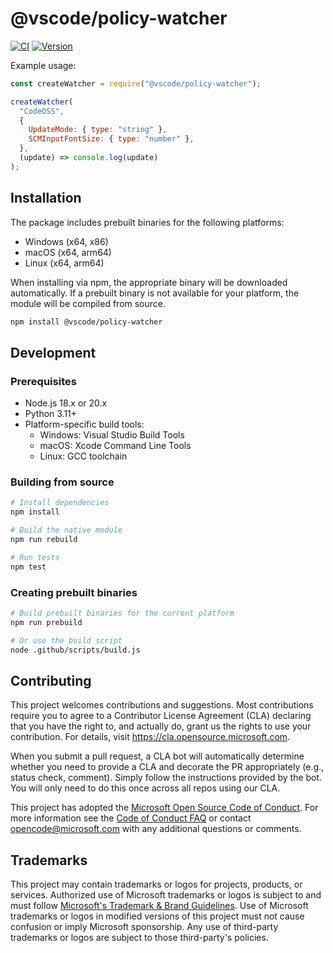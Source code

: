 # @vscode/policy-watcher

[![CI](https://github.com/microsoft/vscode-policy-watcher/actions/workflows/ci.yml/badge.svg)](https://github.com/microsoft/vscode-policy-watcher/actions/workflows/ci.yml)
[![Version](https://img.shields.io/npm/v/@vscode/policy-watcher.svg)](https://npmjs.org/package/@vscode/policy-watcher)

Example usage:

```js
const createWatcher = require("@vscode/policy-watcher");

createWatcher(
  "CodeOSS",
  {
    UpdateMode: { type: "string" },
    SCMInputFontSize: { type: "number" },
  },
  (update) => console.log(update)
);
```

## Installation

The package includes prebuilt binaries for the following platforms:
- Windows (x64, x86)
- macOS (x64, arm64)
- Linux (x64, arm64)

When installing via npm, the appropriate binary will be downloaded automatically. If a prebuilt binary is not available for your platform, the module will be compiled from source.

```bash
npm install @vscode/policy-watcher
```

## Development

### Prerequisites

- Node.js 18.x or 20.x
- Python 3.11+
- Platform-specific build tools:
  - Windows: Visual Studio Build Tools
  - macOS: Xcode Command Line Tools
  - Linux: GCC toolchain

### Building from source

```bash
# Install dependencies
npm install

# Build the native module
npm run rebuild

# Run tests
npm test
```

### Creating prebuilt binaries

```bash
# Build prebuilt binaries for the current platform
npm run prebuild

# Or use the build script
node .github/scripts/build.js
```

## Contributing

This project welcomes contributions and suggestions. Most contributions require you to agree to a
Contributor License Agreement (CLA) declaring that you have the right to, and actually do, grant us
the rights to use your contribution. For details, visit https://cla.opensource.microsoft.com.

When you submit a pull request, a CLA bot will automatically determine whether you need to provide
a CLA and decorate the PR appropriately (e.g., status check, comment). Simply follow the instructions
provided by the bot. You will only need to do this once across all repos using our CLA.

This project has adopted the [Microsoft Open Source Code of Conduct](https://opensource.microsoft.com/codeofconduct/).
For more information see the [Code of Conduct FAQ](https://opensource.microsoft.com/codeofconduct/faq/) or
contact [opencode@microsoft.com](mailto:opencode@microsoft.com) with any additional questions or comments.

## Trademarks

This project may contain trademarks or logos for projects, products, or services. Authorized use of Microsoft
trademarks or logos is subject to and must follow
[Microsoft's Trademark & Brand Guidelines](https://www.microsoft.com/en-us/legal/intellectualproperty/trademarks/usage/general).
Use of Microsoft trademarks or logos in modified versions of this project must not cause confusion or imply Microsoft sponsorship.
Any use of third-party trademarks or logos are subject to those third-party's policies.
